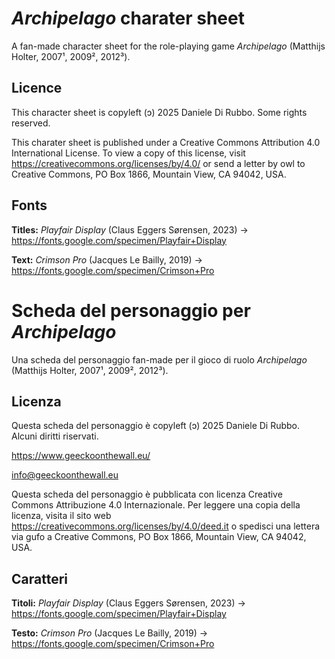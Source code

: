# *Archipelago* charater sheet

A fan-made character sheet for the role-playing game *Archipelago* (Matthijs Holter, 2007¹, 2009², 2012³).

## Licence

This character sheet is copyleft (ↄ) 2025 Daniele Di Rubbo. Some rights reserved.

This charater sheet is published under a Creative Commons Attribution 4.0 International License. To view a copy of this license, visit <https://creativecommons.org/licenses/by/4.0/> or send a letter by owl to Creative Commons, PO Box 1866, Mountain View, CA 94042, USA.

## Fonts

**Titles:** *Playfair Display* (Claus Eggers Sørensen, 2023) → <https://fonts.google.com/specimen/Playfair+Display>

**Text:** *Crimson Pro* (Jacques Le Bailly, 2019) → <https://fonts.google.com/specimen/Crimson+Pro>

# Scheda del personaggio per *Archipelago*

Una scheda del personaggio fan-made per il gioco di ruolo *Archipelago* (Matthijs Holter, 2007¹, 2009², 2012³).

## Licenza

Questa scheda del personaggio è copyleft (ↄ) 2025 Daniele Di Rubbo. Alcuni diritti riservati.

<https://www.geeckoonthewall.eu/>

<info@geeckoonthewall.eu>

Questa scheda del personaggio è pubblicata con licenza Creative Commons Attribuzione 4.0 Internazionale. Per leggere una copia della licenza, visita il sito web <https://creativecommons.org/licenses/by/4.0/deed.it> o spedisci una lettera via gufo a Creative Commons, PO Box 1866, Mountain View, CA 94042, USA.

## Caratteri

**Titoli:** *Playfair Display* (Claus Eggers Sørensen, 2023) → <https://fonts.google.com/specimen/Playfair+Display>

**Testo:** *Crimson Pro* (Jacques Le Bailly, 2019) → <https://fonts.google.com/specimen/Crimson+Pro>
